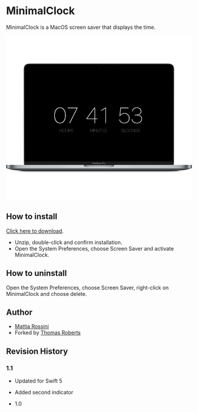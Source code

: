 # MinimalClock #

MinimalClock is a MacOS screen saver that displays the time.

[![MinimalClock screen saver](screenshot.png)](https://github.com/thomasjpr/MinimalClock/releases/download/1.1/MinimalClock.saver.zip)

## How to install ##

[Click here to download](https://github.com/thomasjpr/MinimalClock/releases/download/1.1/MinimalClock.saver.zip).
* Unzip, double-click and confirm installation.
* Open the System Preferences, choose Screen Saver and activate MinimalClock.

## How to uninstall ##

Open the System Preferences, choose Screen Saver, right-click on MinimalClock and choose delete.

## Author ##

* [Mattia Rossini](https://github.com/mattiarossini)
* Forked by [Thomas Roberts](https://thomasjpr.com)

## Revision History

### 1.1
* Updated for Swift 5
* Added second indicator

* 1.0